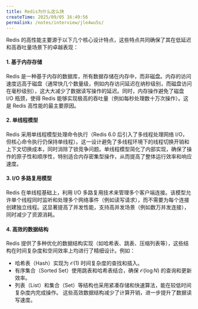 ```yaml
---
title: Redis为什么这么快
createTime: 2025/09/05 16:49:56
permalink: /notes/interview/jle4wu5s/
---
```

Redis 的高性能主要源于以下几个核心设计特点，这些特点共同确保了其在低延迟和高吞吐量场景下的卓越表现：

#### 1. 基于内存存储

Redis 是一种基于内存的数据库，所有数据存储在内存中，而非磁盘。内存的访问速度远高于磁盘（通常快几个数量级，例如内存访问延迟在纳秒级别，而磁盘访问在毫秒级别），这大大减少了数据读写操作的延迟。同时，内存操作避免了磁盘 I/O 瓶颈，使得 Redis 能够实现极高的吞吐量（例如每秒处理数十万次操作）。这是 Redis 高性能的最主要原因。

#### 2. 单线程模型

Redis 采用单线程模型处理命令执行（Redis 6.0 后引入了多线程处理网络 I/O，但核心命令执行仍保持单线程）。这一设计避免了多线程环境下的线程切换开销和上下文切换成本，同时消除了锁竞争问题。单线程模型简化了内部实现，确保了操作的原子性和顺序性，特别适合内存密集型操作，从而提高了整体运行效率和响应速度。

#### 3. I/O 多路复用模型

Redis 在单线程基础上，利用 I/O 多路复用技术来管理多个客户端连接。该模型允许单个线程同时监听和处理多个网络事件（例如读写请求），而不需要为每个连接创建独立线程。这显著提高了并发性能，支持高并发场景（例如数万并发连接），同时减少了资源消耗。

#### 4. 高效的数据结构

Redis 提供了多种优化的数据结构实现（如哈希表、跳表、压缩列表等），这些结构在时间复杂度和空间效率上均进行了精细设计。例如：

- 哈希表（Hash）实现为 $\mathcal{O}(1)$ 时间复杂度的查找和插入。
- 有序集合（Sorted Set）使用跳表和哈希表结合，确保 $\mathcal{O}(\log N)$ 的查询和更新效率。
- 列表（List）和集合（Set）等结构也采用紧凑存储和快速算法，能在较低时间复杂度内完成操作。
这些高效数据结构减少了计算开销，进一步提升了数据读写速度。
